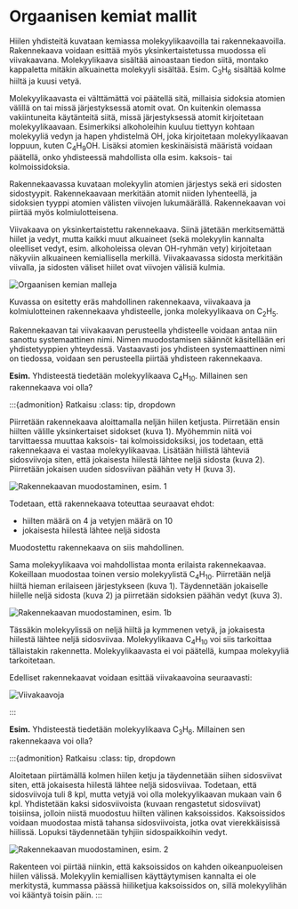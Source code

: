 # Orgaanisen kemiat mallit

Hiilen yhdisteitä kuvataan kemiassa molekyylikaavoilla tai rakennekaavoilla. Rakennekaava voidaan esittää myös yksinkertaistetussa muodossa eli viivakaavana. Molekyylikaava sisältää ainoastaan tiedon siitä, montako kappaletta mitäkin alkuainetta molekyyli sisältää. Esim. $\text{C}_3 \text{H}_6$ sisältää kolme hiiltä ja kuusi vetyä.

Molekyylikaavasta ei välttämättä voi päätellä sitä, millaisia sidoksia atomien välillä on tai missä järjestyksessä atomit ovat. On kuitenkin olemassa vakiintuneita käytänteitä siitä, missä järjestyksessä atomit kirjoitetaan molekyylikaavaan. Esimerkiksi alkoholeihin kuuluu tiettyyn kohtaan molekyyliä vedyn ja hapen yhdistelmä $\text{OH}$, joka kirjoitetaan molekyylikaavan loppuun, kuten  $\text{C}_4 \text{H}_9 \text{OH}$. Lisäksi atomien keskinäisistä määristä voidaan päätellä, onko yhdisteessä mahdollista olla esim. kaksois- tai kolmoissidoksia.

Rakennekaavassa kuvataan molekyylin atomien järjestys sekä eri sidosten sidostyypit.  Rakennekaavaan merkitään atomit niiden lyhenteellä, ja sidoksien tyyppi atomien välisten viivojen lukumäärällä. Rakennekaavan voi piirtää myös kolmiulotteisena.

Viivakaava on yksinkertaistettu rakennekaava. Siinä jätetään merkitsemättä hiilet ja vedyt, mutta kaikki muut alkuaineet (sekä molekyylin kannalta oleelliset vedyt, esim. alkoholeissa olevan $\text{OH}$-ryhmän vety) kirjoitetaan näkyviin alkuaineen kemiallisella merkillä. Viivakaavassa sidosta merkitään viivalla, ja sidosten väliset hiilet ovat viivojen välisiä kulmia.

![Orgaanisen kemian malleja](mallit.png "Orgaanisen kemian malleja")

Kuvassa on esitetty eräs mahdollinen rakennekaava, viivakaava ja kolmiulotteinen rakennekaava yhdisteelle, jonka molekyylikaava on $\text{C}_2\text{H}_5$.

Rakennekaavan tai viivakaavan perusteella yhdisteelle voidaan antaa niin sanottu systemaattinen nimi. Nimen muodostamisen säännöt käsitellään eri yhdistetyyppien yhteydessä. Vastaavasti jos yhdisteen systemaattinen nimi on tiedossa, voidaan sen perusteella piirtää yhdisteen rakennekaava.

**Esim.** Yhdisteestä tiedetään molekyylikaava $\text{C}_4 \text{H}_{10}$. Millainen sen rakennekaava voi olla?

:::{admonition} Ratkaisu
:class: tip, dropdown

Piirretään rakennekaava aloittamalla neljän hiilen ketjusta. Piirretään ensin hiilten välille yksinkertaiset sidokset (kuva 1). Myöhemmin niitä voi tarvittaessa muuttaa kaksois- tai kolmoissidoksiksi, jos todetaan, että rakennekaava ei vastaa molekyylikaavaa. Lisätään hiilistä lähteviä sidosviivoja siten, että jokaisesta hiilestä lähtee neljä sidosta (kuva 2). Piirretään jokaisen uuden sidosviivan päähän vety $\text{H}$ (kuva 3).

![Rakennekaavan muodostaminen, esim. 1](malli_esim1.png "Rakennekaavan muodostaminen, esim. 1a")

Todetaan, että rakennekaava toteuttaa seuraavat ehdot:
- hiilten määrä on 4 ja vetyjen määrä on 10
- jokaisesta hiilestä lähtee neljä sidosta

Muodostettu rakennekaava on siis mahdollinen. 

Sama molekyylikaava voi mahdollistaa monta erilaista rakennekaavaa. Kokeillaan muodostaa toinen versio molekyylistä $\text{C}_4 \text{H}_{10}$. Piirretään neljä hiiltä hieman erilaiseen järjestykseen (kuva 1). Täydennetään jokaiselle hiilelle neljä sidosta (kuva 2) ja piirretään sidoksien päähän vedyt (kuva 3).

![Rakennekaavan muodostaminen, esim. 1b](malli_esim1b.png "Rakennekaavan muodostaminen, esim. 1b")

Tässäkin molekyylissä on neljä hiiltä ja kymmenen vetyä, ja jokaisesta hiilestä lähtee neljä sidosviivaa. Molekyylikaava $\text{C}_4 \text{H}_{10}$ voi siis tarkoittaa tällaistakin rakennetta. Molekyylikaavasta ei voi päätellä, kumpaa molekyyliä tarkoitetaan.

Edelliset rakennekaavat voidaan esittää viivakaavoina seuraavasti:

![Viivakaavoja](malli_esim1viiva.png "Viivakaavoja")

:::

**Esim.** Yhdisteestä tiedetään molekyylikaava $\text{C}_3 \text{H}_6$. Millainen sen rakennekaava voi olla?

:::{admonition} Ratkaisu
:class: tip, dropdown

Aloitetaan piirtämällä kolmen hiilen ketju ja täydennetään siihen sidosviivat siten, että jokaisesta hiilestä lähtee neljä sidosviivaa. Todetaan, että sidosviivoja tuli 8 kpl, mutta vetyjä voi olla molekyylikaavan mukaan vain 6 kpl. Yhdistetään kaksi sidosviivoista (kuvaan rengastetut sidosviivat) toisiinsa, jolloin niistä muodostuu hiilten välinen kaksoissidos. Kaksoissidos voidaan muodostaa mistä tahansa sidosviivoista, jotka ovat vierekkäisissä hiilissä. Lopuksi täydennetään tyhjiin sidospaikkoihin vedyt.

![Rakennekaavan muodostaminen, esim. 2](malli_esim2.png "Rakennekaavan muodostaminen, esim. 2")
 
Rakenteen voi piirtää niinkin, että kaksoissidos on kahden oikeanpuoleisen hiilen välissä. Molekyylin kemiallisen käyttäytymisen kannalta ei ole merkitystä, kummassa päässä hiiliketjua kaksoissidos on, sillä molekyylihän voi kääntyä toisin päin.
:::
